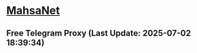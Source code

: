 
# [MahsaNet](https://t.me/mahsa_net)
## Free Telegram Proxy (Last Update: 2025-07-02 18:39:34)

    